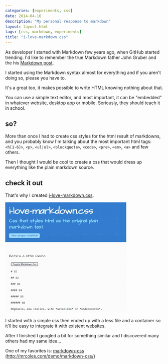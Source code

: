 ```yaml
---
categories: [experiments, css]
date: 2014-04-16
description: "My personal response to markdown"
layout: layout.html
tags: [css, markdown, experiments]
title: "i-love-markdown.css"
---
```


As developer I started with Markdown few years ago, when GitHub started trending.
I'd like to remember the true Markdown father John Gruber and the his [Markdown post](https://daringfireball.net/projects/markdown/).

I started using the Markdown syntax almost for everything and if you aren't doing so, please you have to.

It's a great too, it makes possible to write HTML knowing nothing about that.

You can use a simple text editor, and most important, it can be "embedded" in whatever website, desktop app or mobile.
Seriously, they should teach it in school.

## so?
More than once I had to create css styles for the html result of markdowns, and you probably know I'm talking about the most important html tags: `<h[1-6]>`, `<p>`, `<ul|ol>`, `<blockquote>`, `<code>`, `<pre>`, `<em>`, `<a>` and few others.

Then I thought I would be cool to create a css that would dress up everything like the plain markdown source.

## check it out
That's why I created [i-love-markdown.css](http://stealthefish.com/i-love-markdown.css/index.html).

![i-love-markdown.css homepage](/assets/posts/2014-04-16-i-love-markdowncss/i-love-markdown.jpg)


I started with a simple css then ended up with a less file and a container so it'll be easy to integrate it with existent websites.

After I finished I googled a bit for something similar and I discovered many others had my same idea...

One of my favorites is: [markdown-css (http://mrcoles.com/demo/markdown-css/)](http://mrcoles.com/demo/markdown-css/)
